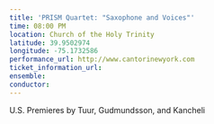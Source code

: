 ```yaml
---
title: 'PRISM Quartet: "Saxophone and Voices"'
time: 08:00 PM
location: Church of the Holy Trinity
latitude: 39.9502974
longitude: -75.1732586
performance_url: http://www.cantorinewyork.com
ticket_information_url: 
ensemble: 
conductor: 
---
```

U.S. Premieres by Tuur, Gudmundsson, and Kancheli